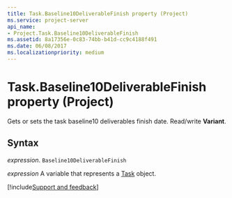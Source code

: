 ```yaml
---
title: Task.Baseline10DeliverableFinish property (Project)
ms.service: project-server
api_name:
- Project.Task.Baseline10DeliverableFinish
ms.assetid: 8a17356e-0c83-74bb-b41d-cc9c4188f491
ms.date: 06/08/2017
ms.localizationpriority: medium
---
```



# Task.Baseline10DeliverableFinish property (Project)

Gets or sets the task baseline10 deliverables finish date. Read/write **Variant**.


## Syntax

_expression_. `Baseline10DeliverableFinish`

_expression_ A variable that represents a [Task](./Project.Task.md) object.

[!include[Support and feedback](~/includes/feedback-boilerplate.md)]